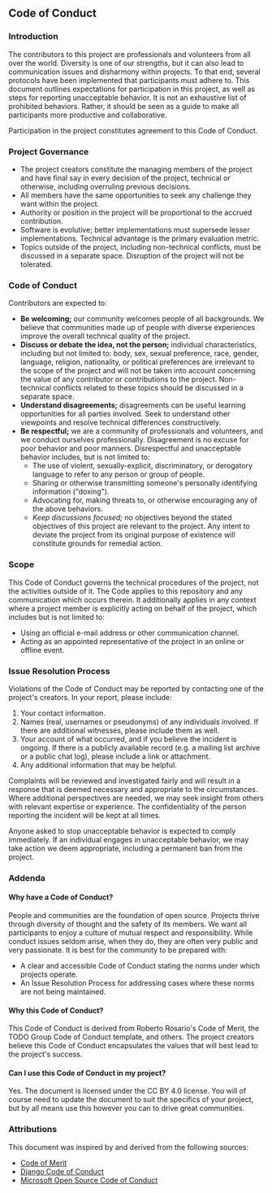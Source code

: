## Code of Conduct

### Introduction

The contributors to this project are  professionals and volunteers from all over the world. Diversity is
one of our strengths, but it can also lead to communication issues and disharmony within projects. To
that end, several protocols have been implemented that participants must adhere to. This document
outlines expectations for participation in this project, as well as steps for reporting unacceptable
behavior. It is not an exhaustive list of prohibited behaviors. Rather, it should be seen as a guide to
make all participants more productive and collaborative.

Participation in the project constitutes agreement to this Code of Conduct.

### Project Governance

* The project creators constitute the managing members of the project and have final say in every
  decision of the project, technical or otherwise, including overruling previous decisions.
* All members have the same opportunities to seek any challenge they want within the project.
* Authority or position in the project will be proportional to the accrued contribution.
* Software is evolutive; better implementations must supersede lesser implementations. Technical
  advantage is the primary evaluation metric.
* Topics outside of the project, including non-technical conflicts, must be discussed in a separate
  space.  Disruption of the project will not be tolerated.

### Code of Conduct

Contributors are expected to:

* **Be welcoming;** our community welcomes people of all backgrounds. We believe that communities made up
  of people with diverse experiences improve the overall technical quality of the project.
* **Discuss or debate the idea, not the person;** individual characteristics, including but not limited
  to: body, sex, sexual preference, race, gender, language, religion, nationality, or political
  preferences are irrelevant to the scope of the project and will not be taken into account concerning
  the value of any contributor or contributions to the project. Non-technical conflicts related to these
  topics should be discussed in a separate space.
* **Understand disagreements;** disagreements can be useful learning opportunities for all parties
  involved. Seek to understand other viewpoints and resolve technical differences constructively.
* **Be respectful;** we are a community of professionals and volunteers, and we conduct ourselves
  professionally. Disagreement is no excuse for poor behavior and poor manners. Disrespectful and
  unacceptable behavior includes, but is not limited to:
  * The use of violent, sexually-explicit, discriminatory, or derogatory language to refer to any person
    or group of people.
  * Sharing or otherwise transmitting someone's personally identifying information ("doxing").
  * Advocating for, making threats to, or otherwise encouraging any of the above behaviors.
  * *Keep discussions focused;* no objectives beyond the stated objectives of this project are relevant
    to the project. Any intent to deviate the project from its original purpose of existence will
    constitute grounds for remedial action.

### Scope

This Code of Conduct governs the technical procedures of the project, not the activities outside of it.
The Code applies to this repository and any communication which occurs therein. It additionally applies
in any context where a project member is explicitly acting on behalf of the project, which includes but
is not limited to:

* Using an official e-mail address or other communication channel.
* Acting as an appointed representative of the project in an online or offline event.

### Issue Resolution Process

Violations of the Code of Conduct may be reported by contacting one of the project's creators. In your
report, please include:

1. Your contact information.
2. Names (real, usernames or pseudonyms) of any individuals involved. If there are additional witnesses,
   please include them as well.
3. Your account of what occurred, and if you believe the incident is ongoing. If there is a publicly
   available record (e.g. a mailing list archive or a public chat log), please include a link or
   attachment.
4. Any additional information that may be helpful.

Complaints will be reviewed and investigated fairly and will result in a response that is deemed
necessary and appropriate to the circumstances. Where additional perspectives are needed, we may seek
insight from others with relevant expertise or experience. The confidentiality of the person reporting
the incident will be kept at all times.

Anyone asked to stop unacceptable behavior is expected to comply immediately. If an individual engages
in unacceptable behavior, we may take action we deem appropriate, including a permanent ban from the
project.

### Addenda

#### Why have a Code of Conduct?

People and communities are the foundation of open source. Projects thrive through diversity of thought
and the safety of its members. We want all participants to enjoy a culture of mutual respect and
responsibility. While conduct issues seldom arise, when they do, they are often very public and very
passionate. It is best for the community to be prepared with:

* A clear and accessible Code of Conduct stating the norms under which projects operate.
* An Issue Resolution Process for addressing cases where these norms are not being maintained.

#### Why this Code of Conduct?

This Code of Conduct is derived from Roberto Rosario's Code of Merit, the TODO Group Code of Conduct
template, and others. The project creators believe this Code of Conduct encapsulates the values that
will best lead to the project's success.

#### Can I use this Code of Conduct in my project?

Yes. The document is licensed under the CC BY 4.0 license. You will of course need to update the
document to suit the specifics of your project, but by all means use this however you can to drive great
communities.

### Attributions

This document was inspired by and derived from the following sources:

* [Code of Merit](https://codeofmerit.org/)
* [Django Code of Conduct](https://www.djangoproject.com/conduct/)
* [Microsoft Open Source Code of Conduct](https://opensource.microsoft.com/codeofconduct/)
